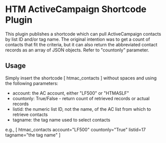# HTM ActiveCampaign Shortcode Plugin

This plugin publishes a shortcode which can pull ActiveCampaign contacts by list ID and/or tag name.  The original intention was to get a count of contacts that fit the criteria, but it can also return the abbreviated contact records as an array of JSON objects.  Refer to "countonly" parameter.

## Usage

Simply insert the shortcode [ htmac_contacts ] without spaces and using the following parameters:

 * account:       the AC account, either "LF500" or "HTMASLF"
 * countonly:     True/False - return count of retrieved records or actual records
 * listid:        the numeric list ID, not the name, of the AC list from which to retrieve contacts
 * tagname:       the tag name used to select contacts

e.g., [ htmac_contacts account="LF500" countonly="True" listid=17 tagname="the tag name" ]

